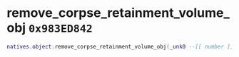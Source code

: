 # remove_corpse_retainment_volume_obj `0x983ED842`

```lua
natives.object.remove_corpse_retainment_volume_obj(_unk0 --[[ number ]])
```